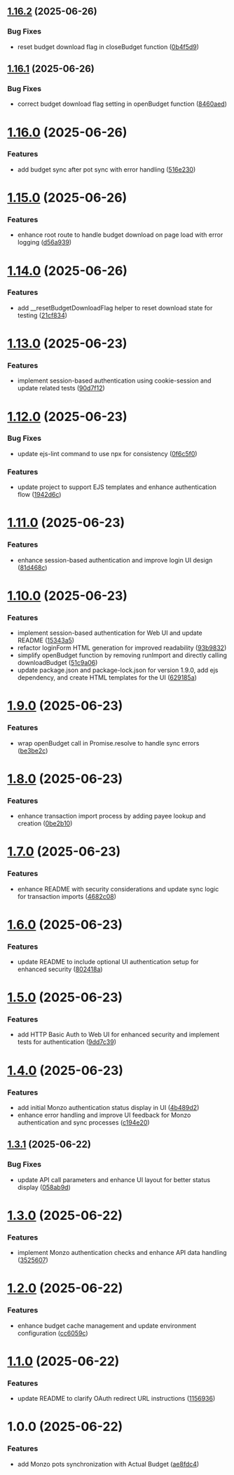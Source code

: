 ## [1.16.2](https://github.com/rjlee/actual-monzo-pots/compare/v1.16.1...v1.16.2) (2025-06-26)


### Bug Fixes

* reset budget download flag in closeBudget function ([0b4f5d9](https://github.com/rjlee/actual-monzo-pots/commit/0b4f5d91729e2a4d50fcf942496733b0ba63fbf0))

## [1.16.1](https://github.com/rjlee/actual-monzo-pots/compare/v1.16.0...v1.16.1) (2025-06-26)


### Bug Fixes

* correct budget download flag setting in openBudget function ([8460aed](https://github.com/rjlee/actual-monzo-pots/commit/8460aed44fbf452519c172926a3bec3247500e9c))

# [1.16.0](https://github.com/rjlee/actual-monzo-pots/compare/v1.15.0...v1.16.0) (2025-06-26)


### Features

* add budget sync after pot sync with error handling ([516e230](https://github.com/rjlee/actual-monzo-pots/commit/516e230ab204890e3d152c4398f17ef9887842f1))

# [1.15.0](https://github.com/rjlee/actual-monzo-pots/compare/v1.14.0...v1.15.0) (2025-06-26)


### Features

* enhance root route to handle budget download on page load with error logging ([d56a939](https://github.com/rjlee/actual-monzo-pots/commit/d56a9398b35b9ee9213adea09b013d2a46d52ac9))

# [1.14.0](https://github.com/rjlee/actual-monzo-pots/compare/v1.13.0...v1.14.0) (2025-06-26)


### Features

* add __resetBudgetDownloadFlag helper to reset download state for testing ([21cf834](https://github.com/rjlee/actual-monzo-pots/commit/21cf834546c5b692d552c8ab2f64b9d4f10b48ca))

# [1.13.0](https://github.com/rjlee/actual-monzo-pots/compare/v1.12.0...v1.13.0) (2025-06-23)


### Features

* implement session-based authentication using cookie-session and update related tests ([90d7f12](https://github.com/rjlee/actual-monzo-pots/commit/90d7f126ad2036733ab77969895064786e129176))

# [1.12.0](https://github.com/rjlee/actual-monzo-pots/compare/v1.11.0...v1.12.0) (2025-06-23)


### Bug Fixes

* update ejs-lint command to use npx for consistency ([0f6c5f0](https://github.com/rjlee/actual-monzo-pots/commit/0f6c5f086abd5aa0548e1f21111488a257d27e6f))


### Features

* update project to support EJS templates and enhance authentication flow ([1942d6c](https://github.com/rjlee/actual-monzo-pots/commit/1942d6c935e149f446da0d275d64d8254ef43948))

# [1.11.0](https://github.com/rjlee/actual-monzo-pots/compare/v1.10.0...v1.11.0) (2025-06-23)


### Features

* enhance session-based authentication and improve login UI design ([81d468c](https://github.com/rjlee/actual-monzo-pots/commit/81d468ca8453335bd7251e98000522160ec98595))

# [1.10.0](https://github.com/rjlee/actual-monzo-pots/compare/v1.9.0...v1.10.0) (2025-06-23)


### Features

* implement session-based authentication for Web UI and update README ([15343a5](https://github.com/rjlee/actual-monzo-pots/commit/15343a54ee4485512e1a64d43fb4fecaf37e1144))
* refactor loginForm HTML generation for improved readability ([93b9832](https://github.com/rjlee/actual-monzo-pots/commit/93b98321c374dc234b5db3fa3d101863db8b2548))
* simplify openBudget function by removing runImport and directly calling downloadBudget ([51c9a06](https://github.com/rjlee/actual-monzo-pots/commit/51c9a069ceac589dc6d470c81a2c6ecaa39d1a11))
* update package.json and package-lock.json for version 1.9.0, add ejs dependency, and create HTML templates for the UI ([629185a](https://github.com/rjlee/actual-monzo-pots/commit/629185ab34c94145d513fb755c86ed7dc79bd7b0))

# [1.9.0](https://github.com/rjlee/actual-monzo-pots/compare/v1.8.0...v1.9.0) (2025-06-23)


### Features

* wrap openBudget call in Promise.resolve to handle sync errors ([be3be2c](https://github.com/rjlee/actual-monzo-pots/commit/be3be2c5e233b242f56d0421fbcb580d9a9cd091))

# [1.8.0](https://github.com/rjlee/actual-monzo-pots/compare/v1.7.0...v1.8.0) (2025-06-23)


### Features

* enhance transaction import process by adding payee lookup and creation ([0be2b10](https://github.com/rjlee/actual-monzo-pots/commit/0be2b102f0332aa5aaea49c200ac62924e593d79))

# [1.7.0](https://github.com/rjlee/actual-monzo-pots/compare/v1.6.0...v1.7.0) (2025-06-23)


### Features

* enhance README with security considerations and update sync logic for transaction imports ([4682c08](https://github.com/rjlee/actual-monzo-pots/commit/4682c0855d4e612bf25baa3f27e573fc59b0a036))

# [1.6.0](https://github.com/rjlee/actual-monzo-pots/compare/v1.5.0...v1.6.0) (2025-06-23)


### Features

* update README to include optional UI authentication setup for enhanced security ([802418a](https://github.com/rjlee/actual-monzo-pots/commit/802418a0dda51b5375ab111ad9601fef781ab6d0))

# [1.5.0](https://github.com/rjlee/actual-monzo-pots/compare/v1.4.0...v1.5.0) (2025-06-23)


### Features

* add HTTP Basic Auth to Web UI for enhanced security and implement tests for authentication ([9dd7c39](https://github.com/rjlee/actual-monzo-pots/commit/9dd7c39c32f40697b7d88c4d835c71e4856d1356))

# [1.4.0](https://github.com/rjlee/actual-monzo-pots/compare/v1.3.1...v1.4.0) (2025-06-23)


### Features

* add initial Monzo authentication status display in UI ([4b489d2](https://github.com/rjlee/actual-monzo-pots/commit/4b489d2502d944bdac55f56450db0badaceafce8))
* enhance error handling and improve UI feedback for Monzo authentication and sync processes ([c194e20](https://github.com/rjlee/actual-monzo-pots/commit/c194e209ed8414b3902838fa8ffc9848a58ff198))

## [1.3.1](https://github.com/rjlee/actual-monzo-pots/compare/v1.3.0...v1.3.1) (2025-06-22)


### Bug Fixes

* update API call parameters and enhance UI layout for better status display ([058ab9d](https://github.com/rjlee/actual-monzo-pots/commit/058ab9d1d0e96c25f13a5df9682ce7dec35fb1c0))

# [1.3.0](https://github.com/rjlee/actual-monzo-pots/compare/v1.2.0...v1.3.0) (2025-06-22)


### Features

* implement Monzo authentication checks and enhance API data handling ([3525607](https://github.com/rjlee/actual-monzo-pots/commit/3525607dbb22825c1520a1d418e509e147a76a38))

# [1.2.0](https://github.com/rjlee/actual-monzo-pots/compare/v1.1.0...v1.2.0) (2025-06-22)


### Features

* enhance budget cache management and update environment configuration ([cc6059c](https://github.com/rjlee/actual-monzo-pots/commit/cc6059c9f67cce81b5b8d88748ce84ee2c534be4))

# [1.1.0](https://github.com/rjlee/actual-monzo-pots/compare/v1.0.0...v1.1.0) (2025-06-22)


### Features

* update README to clarify OAuth redirect URL instructions ([1156936](https://github.com/rjlee/actual-monzo-pots/commit/1156936aad5ac87edcd14731b22bb7a28395cd0b))

# 1.0.0 (2025-06-22)


### Features

* add Monzo pots synchronization with Actual Budget ([ae8fdc4](https://github.com/rjlee/actual-monzo-pots/commit/ae8fdc45a6c455f65f7b2954c4c487ad5f777292))
